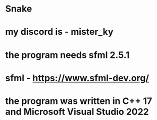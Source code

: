 # Snake
# my discord is - mister_ky
# the program needs sfml 2.5.1
# sfml - https://www.sfml-dev.org/
# the program was written in C++ 17 and Microsoft Visual Studio 2022
